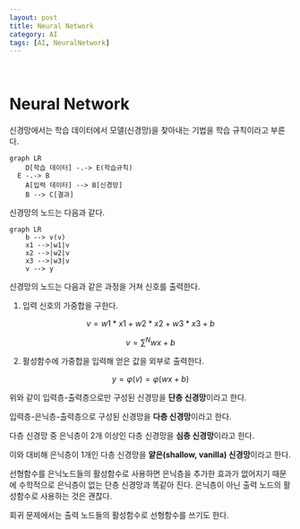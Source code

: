 ```yaml
---
layout: post
title: Neural Network
category: AI
tags: [AI, NeuralNetwork]
---
```


&nbsp;

# Neural Network

신경망에서는 학습 데이터에서 모델(신경망)을 찾아내는 기법을 학습 규칙이라고 부른다.

~~~mermaid
graph LR
	D[학습 데이터] -.-> E(학습규칙)
  E -.-> B
	A[입력 데이터] --> B[신경망]
	B --> C[결과]
~~~

신경망의 노드는 다음과 같다.

~~~mermaid
graph LR
	b --> v(v)
	x1 -->|w1|v
	x2 -->|w2|v
	x3 -->|w3|v
	v --> y
~~~

신경망의 노드는 다음과 같은 과정을 거쳐 신호를 출력한다.

1. 입력 신호의 가중합을 구한다.

$$
v = w1*x1 + w2*x2 +w3*x3 + b
$$

$$
v = \sum^N wx + b
$$

2. 활성함수에 가중합을 입력해 얻은 값을 외부로 출력한다.

$$
y = \varphi(v) = \varphi(wx + b)
$$

위와 같이 입력층-출력층으로만 구성된 신경망을 **단층 신경망**이라고 한다.

입력층-은닉층-출력층으로 구성된 신경망을 **다층 신경망**이라고 한다.

다층 신경망 중 은닉층이 2개 이상인 다층 신경망을 **심층 신경망**이라고 한다.

이와 대비해 은닉층이 1개인 다층 신경망을 **얕은(shallow, vanilla) 신경망**이라고 한다.



선형함수를 은닉노드들의 활성함수로 사용하면 은닉층을 추가한 효과가 없어지기 때문에 수학적으로 은닉층이 없는 단층 신경망과 똑같아 진다. 은닉층이 아닌 출력 노드의 활성함수로 사용하는 것은 괜찮다.

회귀 문제에서는 출력 노드들의 활성함수로 선형함수를 쓰기도 한다.

